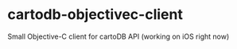 cartodb-objectivec-client
=========================

Small Objective-C client for cartoDB API (working on iOS right now)